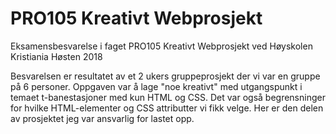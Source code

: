 # PRO105 Kreativt Webprosjekt
Eksamensbesvarelse i faget PRO105 Kreativt Webprosjekt ved Høyskolen Kristiania Høsten 2018

Besvarelsen er resultatet av et 2 ukers gruppeprosjekt der vi var en gruppe på 6 personer. Oppgaven var å lage "noe kreativt" med utgangspunkt i temaet t-banestasjoner med kun HTML og CSS. Det var også begrensninger for hvilke HTML-elementer og CSS attributter vi fikk velge.
Her er den delen av prosjektet jeg var ansvarlig for lastet opp. 

